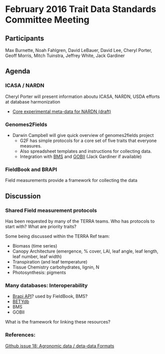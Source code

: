 # February 2016 Trait Data Standards Committee Meeting

## Participants

Max Burnette, Noah Fahlgren, David LeBauer, David Lee, Cheryl Porter, Geoff Morris, Mitch Tuinstra, Jeffrey White, Jack Gardiner

## Agenda

### ICASA / NARDN

Cheryl Porter will present information aboutu ICASA, NARDN, USDA efforts at database harmonization

* [Core experimental meta-data for NARDN (draft)]( https://github.com/terraref/reference-data/files/15501/Core.Harmonized.Crop.Experiment.Data_JWW_chp.docx)

### Genomes2Fields 

* Darwin Campbell will give quick overview of genomes2fields project
  * G2F has simple protocols for a core set of five traits that everyone measures. 
  * Also spreadsheet templates and instructions for collecting data.
  * Integration with [BMS](https://www.integratedbreeding.net/) and [GOBII](http://www.gobiiproject.org/) (Jack Gardiner if available)

### FieldBook and BRAPI

Field measurements provide a framework for collecting the data

## Discussion

### Shared Field measurement protocols

Has been requested by many of the TERRA teams. Who has protocols to start with? What are priority traits?


Some being discussed within the TERRA Ref team:

* Biomass (time series)
* Canopy Architecture (emergence, % cover, LAI, leaf angle, leaf length, leaf number, leaf width)
* Transpiration (and leaf temperature)
* Tissue Chemistry carbohydrates, lignin, N
* Photosynthesis: pigments

### Many databases: Interoperability

* [Brapi API](http://docs.brapi.apiary.io/#introduction/structure-of-the-response-object)? used by FieldBook, BMS?
* [BETYdb](www.betydb.org)
* BMS
* GOBII

What is the framework for linking these resources?

### References:

[Github issue 18: Agronomic data / deta-data Formats](https://github.com/terraref/reference-data/issues/18)
